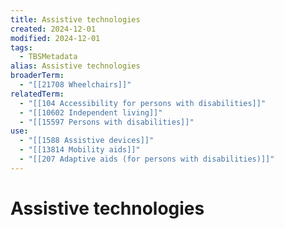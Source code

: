 ```yaml
---
title: Assistive technologies
created: 2024-12-01
modified: 2024-12-01
tags:
  - TBSMetadata
alias: Assistive technologies
broaderTerm:
  - "[[21708 Wheelchairs]]"
relatedTerm:
  - "[[104 Accessibility for persons with disabilities]]"
  - "[[10602 Independent living]]"
  - "[[15597 Persons with disabilities]]"
use:
  - "[[1588 Assistive devices]]"
  - "[[13814 Mobility aids]]"
  - "[[207 Adaptive aids (for persons with disabilities)]]"
---
```

# Assistive technologies
